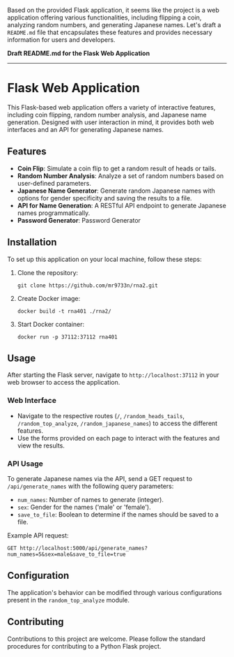 Based on the provided Flask application, it seems like the project is a web application offering various functionalities, including flipping a coin, analyzing random numbers, and generating Japanese names. Let's draft a `README.md` file that encapsulates these features and provides necessary information for users and developers.

**Draft README.md for the Flask Web Application**

---

# Flask Web Application

This Flask-based web application offers a variety of interactive features, including coin flipping, random number analysis, and Japanese name generation. Designed with user interaction in mind, it provides both web interfaces and an API for generating Japanese names.

## Features

- **Coin Flip**: Simulate a coin flip to get a random result of heads or tails.
- **Random Number Analysis**: Analyze a set of random numbers based on user-defined parameters.
- **Japanese Name Generator**: Generate random Japanese names with options for gender specificity and saving the results to a file.
- **API for Name Generation**: A RESTful API endpoint to generate Japanese names programmatically.
- **Password Generator**: Password Generator

## Installation

To set up this application on your local machine, follow these steps:

1. Clone the repository:
   ```
   git clone https://github.com/mr9733n/rna2.git
   ```
2. Create Docker image:
   ```
   docker build -t rna401 ./rna2/
   ```
3. Start Docker container:
   ```
   docker run -p 37112:37112 rna401
   ```

## Usage

After starting the Flask server, navigate to `http://localhost:37112` in your web browser to access the application.

### Web Interface

- Navigate to the respective routes (`/`, `/random_heads_tails`, `/random_top_analyze`, `/random_japanese_names`) to access the different features.
- Use the forms provided on each page to interact with the features and view the results.

### API Usage

To generate Japanese names via the API, send a GET request to `/api/generate_names` with the following query parameters:

- `num_names`: Number of names to generate (integer).
- `sex`: Gender for the names ('male' or 'female').
- `save_to_file`: Boolean to determine if the names should be saved to a file.

Example API request:
```
GET http://localhost:5000/api/generate_names?num_names=5&sex=male&save_to_file=true
```

## Configuration

The application's behavior can be modified through various configurations present in the `random_top_analyze` module.

## Contributing

Contributions to this project are welcome. Please follow the standard procedures for contributing to a Python Flask project.



